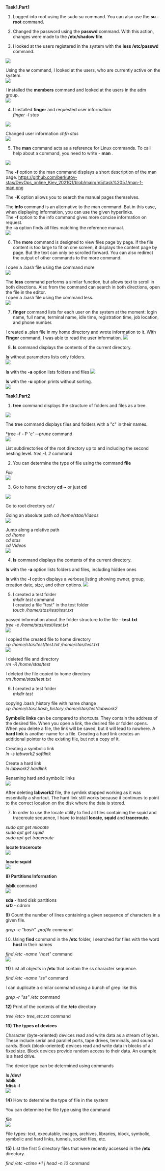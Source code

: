 **Task1.Part1**

1) Logged into root using the sudo su command. You can also use the **su - root** command.

2) Changed the password using the **passwd** command. With this action, changes were made to the **/etc/shadow file**. 
3) I looked at the users registered in the system with the **less /etc/passwd** command. 
<img src="https://github.com/berkutov-stas/DevOps_online_Kiev_2021Q1/blob/main/m5/task%205.1/less%20-%20file%20passwd.png">

Using the **w** command, I looked at the users, who are currently active on the system.  
<img src="https://github.com/berkutov-stas/DevOps_online_Kiev_2021Q1/blob/main/m5/task%205.1/w%20-%20linux.png">

I installed the **members** command and looked at the users in the adm group.  
<img src="https://github.com/berkutov-stas/DevOps_online_Kiev_2021Q1/blob/main/m5/task%205.1/members%20-%20linux.png">

4) I Installed **finger** and requested user information  
*finger -l stas*  
<img src="https://github.com/berkutov-stas/DevOps_online_Kiev_2021Q1/blob/main/m5/task%205.1/finger.png">

Changed user information
*chfn stas*  
<img src="https://github.com/berkutov-stas/DevOps_online_Kiev_2021Q1/blob/main/m5/task%205.1/chfn.png">

5) The **man** command acts as a reference for Linux commands. To call help about a command, you need to write - **man <command>**.
<img src="https://github.com/berkutov-stas/DevOps_online_Kiev_2021Q1/blob/main/m5/task%205.1/man%20sudo.png">

The **-f** option to the man command displays a short description of the man page.
https://github.com/berkutov-stas/DevOps_online_Kiev_2021Q1/blob/main/m5/task%205.1/man-f-man.png

The **-K** option allows you to search the manual pages themselves.

The **info** command is an alternative to the man command. But in this case, when displaying information, you can use the given hyperlinks.  
   The **-f** option to the info command gives more concise information on request.  
   the **-a** option finds all files matching the reference manual.  
   <img src="https://github.com/berkutov-stas/DevOps_online_Kiev_2021Q1/blob/main/m5/task%205.1/info-a-info.png">

6) The **more** command is designed to view files page by page. If the file content is too large to fit on one screen, it displays the content page by page. 
But the text can only be scrolled forward. You can also redirect the output of other commands to the more command.  

I open a .bash file using the command more  
<img src="https://github.com/berkutov-stas/DevOps_online_Kiev_2021Q1/blob/main/m5/task%205.1/more%20open%20fail.png">

The **less** command performs a similar function, but allows text to scroll in both directions. Also from the command can search in both directions, open the file in the editor.  
I open a .bash file using the command less.  
<img src="https://github.com/berkutov-stas/DevOps_online_Kiev_2021Q1/blob/main/m5/task%205.1/less%20open%20file.png">

7) **finger** command lists for each user on the system at the moment: login name, full name, terminal name, idle time, registration time, job location, and phone number.

I created a .plan file in my home directory and wrote information to it. With **Finger** command, I was able to read the user information.
<img src="https://github.com/berkutov-stas/DevOps_online_Kiev_2021Q1/blob/main/m5/task%205.1/finger%20plan.png">

8) **ls** command displays the contents of the current directory.

**ls** without parameters lists only folders.  
<img src="https://github.com/berkutov-stas/DevOps_online_Kiev_2021Q1/blob/main/m5/task%205.1/ls%20command.png">

**ls** with the **-a** option lists folders and files
<img src="https://github.com/berkutov-stas/DevOps_online_Kiev_2021Q1/blob/main/m5/task%205.1/ls-a.png">

**ls** with the **-u** option prints without sorting.  
<img src="https://github.com/berkutov-stas/DevOps_online_Kiev_2021Q1/blob/main/m5/task%205.1/ls-u.png">

**Task1.Part2**

1) **tree** command displays the structure of folders and files as a tree.
<img src="https://github.com/berkutov-stas/DevOps_online_Kiev_2021Q1/blob/main/m5/task%205.1/tree.png">

The tree command displays files and folders with a "c" in their names.

*tree -f - P '*c' --prune* command    
<img src="https://github.com/berkutov-stas/DevOps_online_Kiev_2021Q1/blob/main/m5/task%205.1/tree-f-p%20result.png">

List subdirectories of the root directory up to and including the second nesting level.
*tree -L 2* command

2) You can determine the type of file using the command **file**

*File <path to file>*  
<img src="https://github.com/berkutov-stas/DevOps_online_Kiev_2021Q1/blob/main/m5/task%205.1/file%20command%20-%20example.png">

3) Go to home directory
**cd ~** or just **cd**
<img src="https://github.com/berkutov-stas/DevOps_online_Kiev_2021Q1/blob/main/m5/task%205.1/cd.png">

Go to root directory
*cd /*

Going an absolute path
*cd /home/stas/Videos*  
<img src="https://github.com/berkutov-stas/DevOps_online_Kiev_2021Q1/blob/main/m5/task%205.1/absolutive%20patch.png">

Jump along a relative path  
*cd /home  
cd stas  
cd Videos*  
<img src="https://github.com/berkutov-stas/DevOps_online_Kiev_2021Q1/blob/main/m5/task%205.1/relative%20patch.png">

4) **ls** command displays the contents of the current directory.

**ls** with the **-a** option lists folders and files, including hidden ones

**ls** with the **-l** option displays a verbose listing showing owner, group, creation date, size, and other options.
<img src="https://github.com/berkutov-stas/DevOps_online_Kiev_2021Q1/blob/main/m5/task%205.1/ls-l.png">

5) I created a test folder  
*mkdir test* command  
I created a file "test" in the test folder  
*touch /home/stas/test/test.txt*

passed information about the folder structure to the file - **test.txt**  
*tree -o /home/stas/test/test.txt*  
<img src="https://github.com/berkutov-stas/DevOps_online_Kiev_2021Q1/blob/main/m5/task%205.1/test-O-result.png">

I copied the created file to home directory  
*cp /home/stas/test/test.txt /home/stas/test.txt*  
<img src="https://github.com/berkutov-stas/DevOps_online_Kiev_2021Q1/blob/main/m5/task%205.1/copy%20file.png">

I deleted file and directory  
*rm -R /home/stas/test*

I deleted the file copied to home directory  
*rm /home/stas/test.txt*

6) I created a test folder  
*mkdir test*

copying .bash_history file with name change  
*cp /home/stas/.bash_history /home/stas/test/labwork2*

**Symbolic links** can be compared to shortcuts. They contain the address of the desired file. When you open a link, the desired file or folder opens. When you delete a file, the link will be saved, but it will lead to nowhere. A **hard link** is another name for a file. Creating a hard link creates an additional pointer to the existing file, but not a copy of it.

Creating a symbolic link  
*ln -s labwork2 softlink*

Create a hard link  
*ln labwork2 hardlink*

Renaming hard and symbolic links  
<img src="https://github.com/berkutov-stas/DevOps_online_Kiev_2021Q1/blob/main/m5/task%205.1/rename%20hard%20and%20soft%20links.png">

After deleting **labwork2** file, the symlink stopped working as it was essentially a shortcut. The hard link still works because it continues to point to the correct location on the disk where the data is stored.

7) In order to use the locate utility to find all files containing the squid and traceroute sequence, I have to install **locate**, **squid** and **traceroute**.

*sudo apt get mlocate  
sudo apt get squid  
sudo apt get traceroute*

**locate traceroute**  
<img src="https://github.com/berkutov-stas/DevOps_online_Kiev_2021Q1/blob/main/m5/task%205.1/locate%20traceroute.png">

**locate squid**  
<img src="https://github.com/berkutov-stas/DevOps_online_Kiev_2021Q1/blob/main/m5/task%205.1/locate%20traceroute.png">

**8) Partitions Information**

**lsblk** command  
<img src="https://github.com/berkutov-stas/DevOps_online_Kiev_2021Q1/blob/main/m5/task%205.1/partitions.png">

**sda** - hard disk partitions  
**sr0** - cdrom

**9)** Count the number of lines containing a given sequence of characters in a given file.  

*grep -c "bash" .profile* command

10) Using **find** command in the **/etc** folder, I searched for files with the word **host** in their names

*find /etc -name "*host*"* command   
<img src="https://github.com/berkutov-stas/DevOps_online_Kiev_2021Q1/blob/main/m5/task%205.1/find%20result.png">

**11)** List all objects in **/etc** that contain the ss character sequence.

*find /etc -name "*ss*"* command

I can duplicate a similar command using a bunch of grep like this

*grep -r "ss" /etc* command

**12)** Print of the contents of the **/etc** directory

*tree /etc> tree_etc.txt* command

**13) The types of devices**

Character (byte-oriented) devices read and write data as a stream of bytes. These include serial and parallel ports, tape drives, terminals, and sound cards.
Block (block-oriented) devices read and write data in blocks of a fixed size. Block devices provide random access to their data. An example is a hard drive.

The device type can be determined using commands

**ls /dev/  
lsblk  
fdisk -l**  
<img src="https://github.com/berkutov-stas/DevOps_online_Kiev_2021Q1/blob/main/m5/task%205.1/type%20of%20devices.png">

**14)** How to determine the type of file in the system

You can determine the file type using the command

*file <file name>*  
<img src="https://github.com/berkutov-stas/DevOps_online_Kiev_2021Q1/blob/main/m5/task%205.1/type%20of%20file.png">   

File types: text, executable, images, archives, libraries, block, symbolic, symbolic and hard links, tunnels, socket files, etc.

**15)** List the first 5 directory files that were recently accessed in the **/etc** directory.

*find /etc -ctime +1 | head -n 10* command
